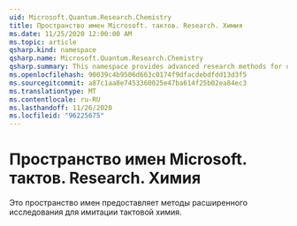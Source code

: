 ```yaml
---
uid: Microsoft.Quantum.Research.Chemistry
title: Пространство имен Microsoft. тактов. Research. Химия
ms.date: 11/25/2020 12:00:00 AM
ms.topic: article
qsharp.kind: namespace
qsharp.name: Microsoft.Quantum.Research.Chemistry
qsharp.summary: This namespace provides advanced research methods for quantum chemistry simulation.
ms.openlocfilehash: 90039c4b9506d663c0174f9dfacdebdfdd13d3f5
ms.sourcegitcommit: a87c1aa8e7453360025e47ba614f25b02ea84ec3
ms.translationtype: MT
ms.contentlocale: ru-RU
ms.lasthandoff: 11/26/2020
ms.locfileid: "96225675"
---
```

# <a name="microsoftquantumresearchchemistry-namespace"></a>Пространство имен Microsoft. тактов. Research. Химия

Это пространство имен предоставляет методы расширенного исследования для имитации тактовой химия.

